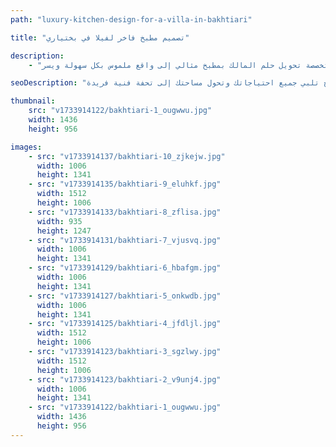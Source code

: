 ```yaml
---
path: "luxury-kitchen-design-for-a-villa-in-bakhtiari"

title: "تصميم مطبخ فاخر لفيلا في بختياري"

description:
    - "ابتكرنا تصميماً فريداً للمطبخ، يجمع بين سحر التراث المحلي وفخامة التصميم العصري. قام فريقنا من الخبراء بتصميم مطبخ يتناغم مع رؤية المالك، مع تخطيط مثالي يلبي احتياجات الطهي اليومية ومتطلبات الضيافة، بالإضافة إلى خزائن مصممة خصيصاً تُضفي لمسة من الأناقة والعملية. تم اختيار كل عنصر بعناية فائقة، بدءاً من المواد الفاخرة وصولاً إلى أدق التفاصيل، لخلق مساحة مذهلة واستثنائية. كما ضمنت استشارتنا المتخصصة تحويل حلم المالك بمطبخ مثالي إلى واقع ملموس بكل سهولة ويسر."

seoDescription: "اكتشف أحدث تصاميم مطابخ الڤلل الفاخرة في منطقة بختياري، مع خزائن مُخصصة مصنوعة بأعلى معايير الجودة، وتصاميم داخلية راقية تجمع بين الفخامة والعملية. نقدم حلولاً مبتكرة لتصميم المطابخ تلبي جميع احتياجاتك وتحول مساحتك إلى تحفة فنية فريدة."

thumbnail:
    src: "v1733914122/bakhtiari-1_ougwwu.jpg"
    width: 1436
    height: 956

images:
    - src: "v1733914137/bakhtiari-10_zjkejw.jpg"
      width: 1006
      height: 1341
    - src: "v1733914135/bakhtiari-9_eluhkf.jpg"
      width: 1512
      height: 1006
    - src: "v1733914133/bakhtiari-8_zflisa.jpg"
      width: 935
      height: 1247
    - src: "v1733914131/bakhtiari-7_vjusvq.jpg"
      width: 1006
      height: 1341
    - src: "v1733914129/bakhtiari-6_hbafgm.jpg"
      width: 1006
      height: 1341
    - src: "v1733914127/bakhtiari-5_onkwdb.jpg"
      width: 1006
      height: 1341
    - src: "v1733914125/bakhtiari-4_jfdljl.jpg"
      width: 1512
      height: 1006
    - src: "v1733914123/bakhtiari-3_sgzlwy.jpg"
      width: 1512
      height: 1006
    - src: "v1733914123/bakhtiari-2_v9unj4.jpg"
      width: 1006
      height: 1341
    - src: "v1733914122/bakhtiari-1_ougwwu.jpg"
      width: 1436
      height: 956
---
```

